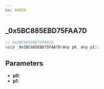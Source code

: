 ```yaml
---
ns: AUDIO
---
```

## _0x5BC885EBD75FAA7D

```c
// 0x5BC885EBD75FAA7D
void _0x5BC885EBD75FAA7D(Any p0, Any p1);
```

## Parameters
* **p0**:
* **p1**:
